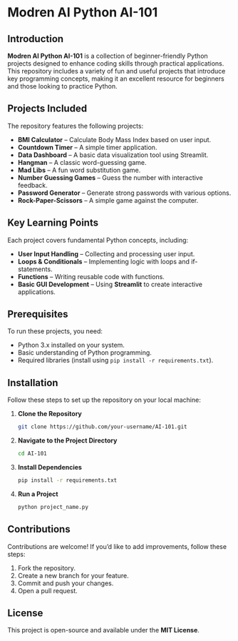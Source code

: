 # Modren AI Python AI-101

## Introduction

**Modren AI Python AI-101** is a collection of beginner-friendly Python projects designed to enhance coding skills through practical applications. This repository includes a variety of fun and useful projects that introduce key programming concepts, making it an excellent resource for beginners and those looking to practice Python.

## Projects Included

The repository features the following projects:

- **BMI Calculator** – Calculate Body Mass Index based on user input.
- **Countdown Timer** – A simple timer application.
- **Data Dashboard** – A basic data visualization tool using Streamlit.
- **Hangman** – A classic word-guessing game.
- **Mad Libs** – A fun word substitution game.
- **Number Guessing Games** – Guess the number with interactive feedback.
- **Password Generator** – Generate strong passwords with various options.
- **Rock-Paper-Scissors** – A simple game against the computer.

## Key Learning Points

Each project covers fundamental Python concepts, including:

- **User Input Handling** – Collecting and processing user input.
- **Loops & Conditionals** – Implementing logic with loops and if-statements.
- **Functions** – Writing reusable code with functions.
- **Basic GUI Development** – Using **Streamlit** to create interactive applications.

## Prerequisites

To run these projects, you need:

- Python 3.x installed on your system.
- Basic understanding of Python programming.
- Required libraries (install using `pip install -r requirements.txt`).

## Installation

Follow these steps to set up the repository on your local machine:

1. **Clone the Repository**
   ```sh
   git clone https://github.com/your-username/AI-101.git
   ```
2. **Navigate to the Project Directory**
   ```sh
   cd AI-101
   ```
3. **Install Dependencies**
   ```sh
   pip install -r requirements.txt
   ```
4. **Run a Project**
   ```sh
   python project_name.py
   ```

## Contributions

Contributions are welcome! If you’d like to add improvements, follow these steps:

1. Fork the repository.
2. Create a new branch for your feature.
3. Commit and push your changes.
4. Open a pull request.

## License

This project is open-source and available under the **MIT License**.
